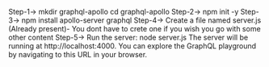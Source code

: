 Step-1->
  mkdir graphql-apollo
  cd graphql-apollo
Step-2->
  npm init -y
Step-3->
 npm install apollo-server graphql
Step-4->
  Create a file named server.js (Already present)- You dont have to crete one if you wish you go with some other content
Step-5->
Run the server:
node server.js
The server will be running at http://localhost:4000. You can explore the GraphQL playground by navigating to this URL in your browser.
